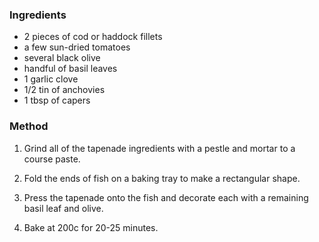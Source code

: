 ### Ingredients

* 2 pieces of cod or haddock fillets
* a few sun-dried tomatoes
* several black olive
* handful of basil leaves
* 1 garlic clove
* 1/2 tin of anchovies
* 1 tbsp of capers

### Method

1. Grind all of the tapenade ingredients with a pestle and mortar to a course paste.

2. Fold the ends of fish on a baking tray to make a rectangular shape.

3. Press the tapenade onto the fish and decorate each with a remaining basil leaf and olive.

4. Bake at 200c for 20-25 minutes.

